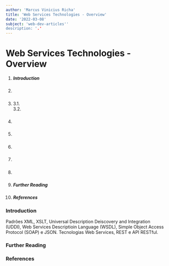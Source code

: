 ```yaml
---
author: 'Marcus Vinicius Richa'
title: 'Web Services Technologies - Overview'
date: '2022-03-08'
subject: 'web-dev-articles''
description: '.'
---
```


# Web Services Technologies - Overview

1. ##### Introduction  
2. #####  
3. #####   
	3.1.	
	3.2.
4. ##### 
5. ##### 
6. ##### 
7. ##### 
8. ##### 
9. ##### Further Reading
10. ##### References

### Introduction













Padrões XML, XSLT, Universal Description Deiscovery and Integration (UDDI), Web Services Descriptioin Language (WSDL), Simple Object Access Protocol (SOAP) e JSON.
Tecnologias Web Services, REST e API RESTful.

### Further Reading

[]()

### References


[]()

[]()

[]()

